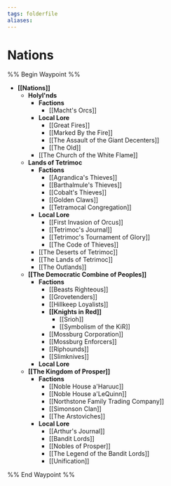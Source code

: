 ```yaml
---
tags: folderfile
aliases:
---
```


# Nations
%% Begin Waypoint %%
- **[[Nations]]**
	- **Holyl'nds**
		- **Factions**
			- [[Macht's Orcs]]
		- **Local Lore**
			- [[Great Fires]]
			- [[Marked By the Fire]]
			- [[The Assault of the Giant Decenters]]
			- [[The Old]]
		- [[The Church of the White Flame]]
	- **Lands of Tetrimoc**
		- **Factions**
			- [[Agrandica's Thieves]]
			- [[Barthalmule's Thieves]]
			- [[Cobalt's Thieves]]
			- [[Golden Claws]]
			- [[Tetramocal Congregation]]
		- **Local Lore**
			- [[First Invasion of Orcus]]
			- [[Tetrimoc's Journal]]
			- [[Tetrimoc's Tournament of Glory]]
			- [[The Code of Thieves]]
		- [[The Deserts of Tetrimoc]]
		- [[The Lands of Tetrimoc]]
		- [[The Outlands]]
	- **[[The Democratic Combine of Peoples]]**
		- **Factions**
			- [[Beasts Righteous]]
			- [[Grovetenders]]
			- [[Hillkeep Loyalists]]
			- **[[Knights in Red]]**
				- [[Srioh]]
				- [[Symbolism of the KiR]]
			- [[Mossburg Corporation]]
			- [[Mossburg Enforcers]]
			- [[Riphounds]]
			- [[Slimknives]]
		- **Local Lore**
	- **[[The Kingdom of Prosper]]**
		- **Factions**
			- [[Noble House a'Haruuc]]
			- [[Noble House a'LeQuinn]]
			- [[Northstone Family Trading Company]]
			- [[Simonson Clan]]
			- [[The Arstoviches]]
		- **Local Lore**
			- [[Arthur's Journal]]
			- [[Bandit Lords]]
			- [[Nobles of Prosper]]
			- [[The Legend of the Bandit Lords]]
			- [[Unification]]

%% End Waypoint %%
